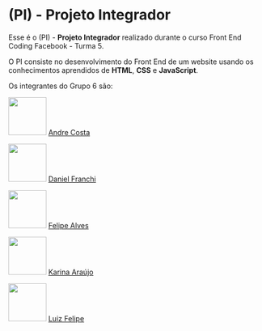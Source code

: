 # (PI) - Projeto Integrador 

Esse é o (PI) - **Projeto Integrador**  realizado durante o curso Front End Coding Facebook - Turma 5. 


O PI consiste no desenvolvimento do Front End de um website usando os conhecimentos aprendidos de **HTML**, **CSS** e **JavaScript**.


Os integrantes do Grupo 6 são:

[<img src="https://avatars1.githubusercontent.com/u/57645440?s=460&u=24f17c4efd8815bf2bc48ad4814932514eee85e7&v=4" width="75px;"/>](https://github.com/andrehc) [Andre Costa](https://github.com/andrehc)

[<img src="https://avatars0.githubusercontent.com/u/29641380?s=460&v=4" width="75px;"/>](https://github.com/felipealvessi) [Daniel Franchi](https://github.com/felipealvessi)

[<img src="https://avatars2.githubusercontent.com/u/48339491?s=460&u=4cc5af4e6238661d9b654c12a50d1d4e403d0da4&v=4" width="75px;"/>](https://github.com/felipealvessi) [Felipe Alves](https://github.com/felipealvessi)
  
[<img src="https://avatars1.githubusercontent.com/u/69488673?s=460&u=b8f9741b28387f413707d6074df3cde932505d89&v=4" width="75px;"/>](https://github.com/karinadsaraujo) [Karina Araújo](https://github.com/karinadsaraujo)

[<img src="https://avatars0.githubusercontent.com/u/69767807?s=460&u=06f9861f5818229fbba323017a01d93211a7b079&v=4" width="75px;"/>](https://github.com/LuizHuallpa) [Luiz Felipe](https://github.com/LuizHuallpa)

